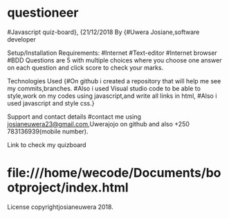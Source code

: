 # questioneer
#Javascript quiz-board}, {21/12/2018
By {#Uwera Josiane,software developer

Setup/Installation Requirements:
#Internet
#Text-editor
#Internet browser
#BDD
Questions are 5 with multiple choices where you choose one answer on each question and click score to check your marks.

Technologies Used
{#On github i created a repository that will help me see my commits,branches.
#Also i used Visual studio code to be able to style,work on my codes using javascript,and write all links in html,
#Also i used javascript and style css.}

Support and contact details
#contact me using josianeuwera23@gmail.com,Uwerajojo on github and also +250 783136939(mobile number).

Link to check my quizboard
# file:///home/wecode/Documents/bootproject/index.html

License
 copyrightjosianeuwera 2018.
